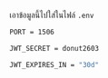 เอาข้อมูลนี้ไปใส่ในไฟล์ `` .env ``
``` bash 
PORT = 1506

JWT_SECRET = donut2603

JWT_EXPIRES_IN = "30d"
```
